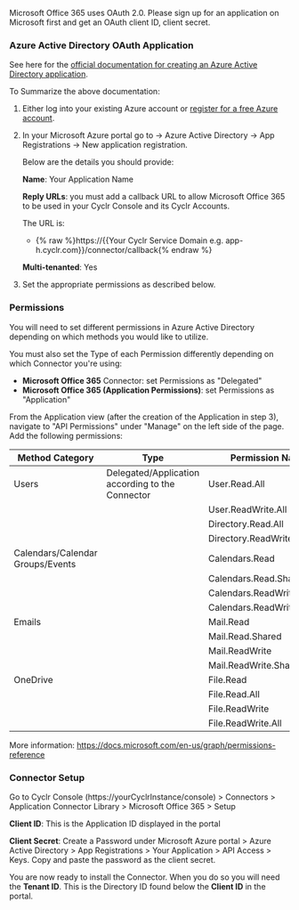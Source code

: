 
Microsoft Office 365 uses OAuth 2.0. Please sign up for an application on Microsoft first and get an OAuth client ID, client secret.

### Azure Active Directory OAuth Application

See here for the [official documentation for creating an Azure Active Directory application](https://docs.microsoft.com/en-us/azure/active-directory/develop/active-directory-integrating-applications).

To Summarize the above documentation:

1. Either log into your existing Azure account or [register for a free Azure account](https://azure.microsoft.com/free/?WT.mc_id=A261C142F).
2. In your Microsoft Azure portal go to -> Azure Active Directory -> App Registrations -> New application registration.

   Below are the details you should provide:

   **Name**: Your Application Name

   **Reply URLs**: you must add a callback URL to allow Microsoft Office 365 to be used in your Cyclr Console and its Cyclr Accounts.

   The URL is:

   * {% raw %}https://{{Your Cyclr Service Domain e.g. app-h.cyclr.com}}/connector/callback{% endraw %}

   **Multi-tenanted**: Yes
   
3. Set the appropriate permissions as described below.

### Permissions

You will need to set different permissions in Azure Active Directory depending on which methods you would like to utilize.

You must also set the Type of each Permission differently depending on which Connector you're using:
* **Microsoft Office 365** Connector: set Permissions as "Delegated"
* **Microsoft Office 365 (Application Permissions)**: set Permissions as "Application"

From the Application view (after the creation of the Application in step 3), navigate to "API Permissions" under "Manage" on the left side of the page. Add the following permissions:

| Method Category                  | Type      | Permission Name            |
|----------------------------------|-----------|----------------------------|
| Users                            | Delegated/Application according to the Connector | User.Read.All              |
|                                  |  | User.ReadWrite.All         |
|                                  |  | Directory.Read.All         |
|                                  |  | Directory.ReadWrite.All    |
| Calendars/Calendar Groups/Events |  | Calendars.Read             |
|                                  |  | Calendars.Read.Shared      |
|                                  |  | Calendars.ReadWrite        |
|                                  |  | Calendars.ReadWrite.Shared |
| Emails                           |  | Mail.Read                  |
|                                  |  | Mail.Read.Shared           |
|                                  |  | Mail.ReadWrite             |
|                                  |  | Mail.ReadWrite.Shared      |
| OneDrive                         |  | File.Read                  |
|                                  |  | File.Read.All              |
|                                  |  | File.ReadWrite             |
|                                  |  | File.ReadWrite.All         |

More information: https://docs.microsoft.com/en-us/graph/permissions-reference


### Connector Setup
Go to Cyclr Console (https://yourCyclrInstance/console) > Connectors > Application Connector Library > Microsoft Office 365 > Setup

   **Client ID**: This is the Application ID displayed in the portal

   **Client Secret**: Create a Password under Microsoft Azure portal > Azure Active Directory > App Registrations > Your Application > API Access > Keys. Copy and paste the password as the client secret. 

You are now ready to install the Connector.  When you do so you will need the **Tenant ID**.  This is the Directory ID found below the **Client ID** in the portal.

